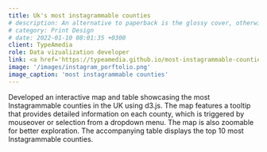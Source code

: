 ```yaml
---
title: Uk's most instagrammable counties
# description: An alternative to paperback is the glossy cover, otherwise known as a dust cover, found on magazines, and comic books.
# category: Print Design
# date: 2022-01-10 08:01:35 +0300
client: TypeAmedia
role: Data vizualization developer
link: <a href='https://typeamedia.github.io/most-instagrammable-counties/map/' target="_blank">Uk's most instagrammable counties  </a>
image: '/images/instagram_porftolio.png'
image_caption: 'most instagrammable counties'
---
```


Developed an interactive map and table showcasing the most Instagrammable counties in the UK using d3.js. The map features a tooltip that provides detailed information on each county, which is triggered by mouseover or selection from a dropdown menu. The map is also zoomable for better exploration. The accompanying table displays the top 10 most Instagrammable counties.
